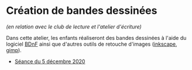 # Création de bandes dessinées

*(en relation avec le club de lecture et l'atelier d'écriture)*

Dans cette atelier, les enfants réaliseront des bandes dessinées à l'aide du logiciel [BDnF](https://bdnf.bnf.fr/) ainsi que d'autres outils de retouche d'images ([inkscape](https://fr.wikipedia.org/wiki/Inkscape), [gimp](https://fr.wikipedia.org/wiki/GIMP)).

* [Séance du 5 décembre 2020](https://aecs-17.github.io/presentations/2020-11-05-atelier-bandes-dessinees/)
